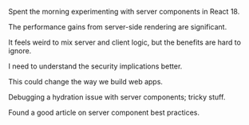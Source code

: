 Spent the morning experimenting with server components in React 18.

The performance gains from server-side rendering are significant.

It feels weird to mix server and client logic, but the benefits are hard to ignore.

I need to understand the security implications better.

This could change the way we build web apps.

Debugging a hydration issue with server components; tricky stuff.

Found a good article on server component best practices.